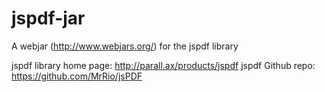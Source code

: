 jspdf-jar
=========

A webjar (http://www.webjars.org/) for the jspdf library

jspdf library home page: http://parall.ax/products/jspdf
jspdf Github repo: https://github.com/MrRio/jsPDF
